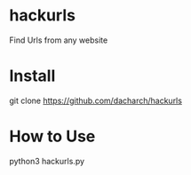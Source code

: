 # hackurls

Find Urls from any website

# Install

git clone https://github.com/dacharch/hackurls


# How to Use

python3 hackurls.py <domain>


